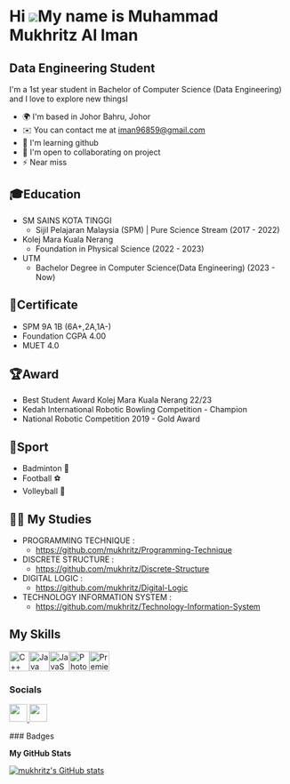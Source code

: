 Hi ![](https://user-images.githubusercontent.com/18350557/176309783-0785949b-9127-417c-8b55-ab5a4333674e.gif)My name is Muhammad Mukhritz Al Iman
=================================================================================================================================================

Data Engineering Student
------------------------

I'm a 1st year student in Bachelor of Computer Science (Data Engineering) and I love to explore new thingsI

* 🌍  I'm based in Johor Bahru, Johor
* ✉️  You can contact me at [iman96859@gmail.com](mailto:iman96859@gmail.com)
* 🧠  I'm learning github
* 🤝  I'm open to collaborating on project
* ⚡  Near miss 

🎓Education
------------------------
* SM SAINS KOTA TINGGI
  - Sijil Pelajaran Malaysia (SPM) | Pure Science Stream (2017 - 2022)
* Kolej Mara Kuala Nerang
  - Foundation in Physical Science (2022 - 2023)
* UTM
  - Bachelor Degree in Computer Science(Data Engineering) (2023 - Now)

📑Certificate
------------------------
- SPM 9A 1B (6A+,2A,1A-)
- Foundation CGPA 4.00
- MUET 4.0

🏆Award
------------------------
- Best Student Award Kolej Mara Kuala Nerang 22/23
- Kedah International Robotic Bowling Competition - Champion
- National Robotic Competition 2019 - Gold Award

🥇Sport
------------------------
- Badminton 🏸
- Football ⚽️
- Volleyball 🏐
  
👨‍🎓 My Studies 
------------------------
* PROGRAMMING TECHNIQUE :
  - https://github.com/mukhritz/Programming-Technique
* DISCRETE STRUCTURE :
  - https://github.com/mukhritz/Discrete-Structure
* DIGITAL LOGIC :
  - https://github.com/mukhritz/Digital-Logic
* TECHNOLOGY INFORMATION SYSTEM :
  - https://github.com/mukhritz/Technology-Information-System

My Skills
------------------------

<p align="left">
<a href="https://docs.microsoft.com/en-us/cpp/?view=msvc-170" target="_blank" rel="noreferrer"><img src="https://raw.githubusercontent.com/danielcranney/readme-generator/main/public/icons/skills/cplusplus-colored.svg" width="36" height="36" alt="C++" /></a><a href="https://www.oracle.com/java/" target="_blank" rel="noreferrer"><img src="https://raw.githubusercontent.com/danielcranney/readme-generator/main/public/icons/skills/java-colored.svg" width="36" height="36" alt="Java" /></a><a href="https://developer.mozilla.org/en-US/docs/Web/JavaScript" target="_blank" rel="noreferrer"><img src="https://raw.githubusercontent.com/danielcranney/readme-generator/main/public/icons/skills/javascript-colored.svg" width="36" height="36" alt="JavaScript" /></a><a href="https://www.adobe.com/uk/products/photoshop.html" target="_blank" rel="noreferrer"><img src="https://raw.githubusercontent.com/danielcranney/readme-generator/main/public/icons/skills/photoshop-colored.svg" width="36" height="36" alt="Photoshop" /></a><a href="https://www.adobe.com/uk/products/premiere.html" target="_blank" rel="noreferrer"><img src="https://raw.githubusercontent.com/danielcranney/readme-generator/main/public/icons/skills/premierepro-colored.svg" width="36" height="36" alt="Premiere Pro" /></a>
</p>

### Socials

<p align="left"> <a href="https://www.github.com/mukhritz" target="_blank" rel="noreferrer"> <picture> <source media="(prefers-color-scheme: dark)" srcset="https://raw.githubusercontent.com/danielcranney/readme-generator/main/public/icons/socials/github-dark.svg" /> <source media="(prefers-color-scheme: light)" srcset="https://raw.githubusercontent.com/danielcranney/readme-generator/main/public/icons/socials/github.svg" /> <img src="https://raw.githubusercontent.com/danielcranney/readme-generator/main/public/icons/socials/github.svg" width="32" height="32" /> </picture> </a> <a href="https://www.linkedin.com/in/Muhammad Mukhriz" target="_blank" rel="noreferrer"> <picture> <source media="(prefers-color-scheme: dark)" srcset="https://raw.githubusercontent.com/danielcranney/readme-generator/main/public/icons/socials/linkedin-dark.svg" /> <source media="(prefers-color-scheme: light)" srcset="https://raw.githubusercontent.com/danielcranney/readme-generator/main/public/icons/socials/linkedin.svg" /> <img src="https://raw.githubusercontent.com/danielcranney/readme-generator/main/public/icons/socials/linkedin.svg" width="32" height="32" /> </picture> </a></p>
### Badges

<b>My GitHub Stats</b>

<a href="http://www.github.com/mukhritz"><img src="https://github-readme-stats.vercel.app/api?username=mukhritz&show_icons=true&hide=&count_private=true&title_color=0891b2&text_color=ffffff&icon_color=0891b2&bg_color=1c1917&hide_border=true&show_icons=true" alt="mukhritz's GitHub stats" /></a>
